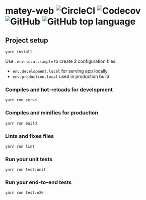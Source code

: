 # matey-web ![CircleCI](https://img.shields.io/circleci/build/github/Vakme/matey-web.svg) ![Codecov](https://img.shields.io/codecov/c/github/Vakme/matey-web.svg) ![GitHub](https://img.shields.io/github/license/Vakme/matey-web.svg) ![GitHub top language](https://img.shields.io/github/languages/top/Vakme/matey-web.svg)

## Project setup
```
yarn install
```

Use `.env.local.sample` to create 2 configuration files:
- `env.development.local` for serving app locally
- `env.production.local` used in production build

### Compiles and hot-reloads for development
```
yarn run serve
```

### Compiles and minifies for production
```
yarn run build
```

### Lints and fixes files
```
yarn run lint
```

### Run your unit tests
```
yarn run test:unit
```

### Run your end-to-end tests
```
yarn run test:e2e
```
